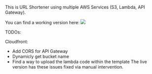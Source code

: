 This is URL Shortener using multiple AWS Services (S3, Lambda, API Gateway).

You can find a working version here: ![](https://cwoellner.com/urlshortener/)

TODOs:

Cloudfront:
  - Add CORS for API Gateway
  - Dynamicly get bucket name
  - Find a way to upload the lambda code within the template
The live version has these issues fixed via manual intervention.
